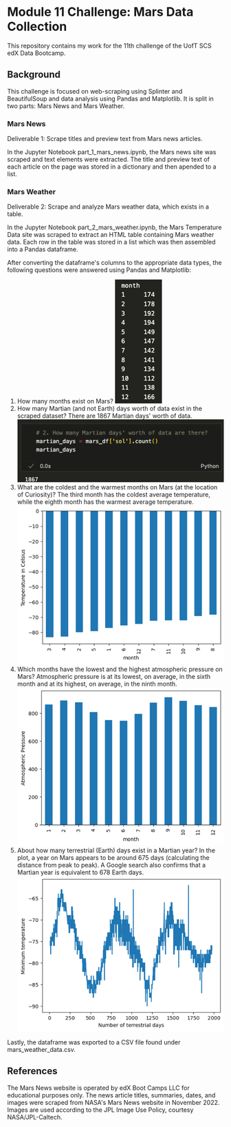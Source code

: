 # Module 11 Challenge: Mars Data Collection

This repository contains my work for the 11th challenge of the UofT SCS edX Data Bootcamp.

## Background
This challenge is focused on web-scraping using Splinter and BeautifulSoup and data analysis using Pandas and Matplotlib. It is split in two parts: Mars News and Mars Weather.

### Mars News
Deliverable 1: Scrape titles and preview text from Mars news articles.

In the Jupyter Notebook part_1_mars_news.ipynb, the Mars news site was scraped and text elements were extracted. The title and preview text of each article on the page was stored in a dictionary and then apended to a list.

### Mars Weather
Deliverable 2: Scrape and analyze Mars weather data, which exists in a table.

In the Jupyter Notebook part_2_mars_weather.ipynb, the Mars Temperature Data site was scraped to extract an HTML table containing Mars weather data. Each row in the table was stored in a list which was then assembled into a Pandas dataframe.

After converting the dataframe's columns to the appropriate data types, the following questions were answered using Pandas and Matplotlib:

1. How many months exist on Mars?
![Alt text](<Screenshot 2023-11-04 at 11.57.26 AM.png>)
2. How many Martian (and not Earth) days worth of data exist in the scraped dataset?
There are 1867 Martian days' worth of data.
![Alt text](<Screenshot 2023-11-04 at 11.58.04 AM.png>)
3. What are the coldest and the warmest months on Mars (at the location of Curiosity)?
The third month has the coldest average temperature, while the eighth month has the warmest average temperature.
![Alt text](image-1.png)
4. Which months have the lowest and the highest atmospheric pressure on Mars?
Atmospheric pressure is at its lowest, on average, in the sixth month and at its highest, on average, in the ninth month.
![Alt text](image-2.png)
5. About how many terrestrial (Earth) days exist in a Martian year?
In the plot, a year on Mars appears to be around 675 days (calculating the distance from peak to peak). A Google search also confirms that a Martian year is equivalent to 678 Earth days.
![Alt text](image-3.png)

Lastly, the dataframe was exported to a CSV file found under mars_weather_data.csv.

## References
The Mars News website is operated by edX Boot Camps LLC for educational purposes only. The news article titles, summaries, dates, and images were scraped from NASA's Mars News website in November 2022. Images are used according to the JPL Image Use Policy, courtesy NASA/JPL-Caltech.
